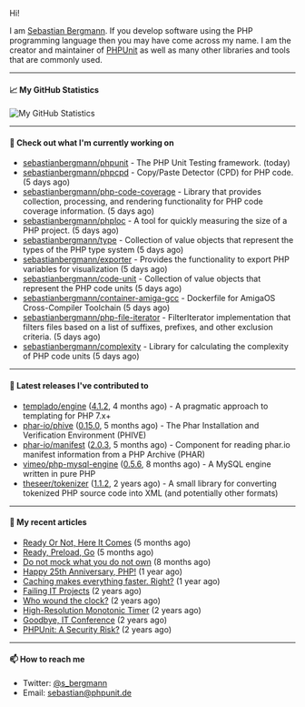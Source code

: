 Hi!

I am [Sebastian Bergmann](https://sebastian-bergmann.de/). If you develop software using the PHP programming language then you may have come across my name. I am the creator and maintainer of [PHPUnit](https://phpunit.de/) as well as many other libraries and tools that are commonly used.

---

#### 📈 My GitHub Statistics

![My GitHub Statistics](https://github-readme-stats.vercel.app/api?username=sebastianbergmann&show_icons=true&count_private=true&hide_title=true)

---

#### 👷 Check out what I'm currently working on

- [sebastianbergmann/phpunit](https://github.com/sebastianbergmann/phpunit) - The PHP Unit Testing framework. (today)
- [sebastianbergmann/phpcpd](https://github.com/sebastianbergmann/phpcpd) - Copy/Paste Detector (CPD) for PHP code. (5 days ago)
- [sebastianbergmann/php-code-coverage](https://github.com/sebastianbergmann/php-code-coverage) - Library that provides collection, processing, and rendering functionality for PHP code coverage information. (5 days ago)
- [sebastianbergmann/phploc](https://github.com/sebastianbergmann/phploc) - A tool for quickly measuring the size of a PHP project. (5 days ago)
- [sebastianbergmann/type](https://github.com/sebastianbergmann/type) - Collection of value objects that represent the types of the PHP type system (5 days ago)
- [sebastianbergmann/exporter](https://github.com/sebastianbergmann/exporter) - Provides the functionality to export PHP variables for visualization (5 days ago)
- [sebastianbergmann/code-unit](https://github.com/sebastianbergmann/code-unit) - Collection of value objects that represent the PHP code units (5 days ago)
- [sebastianbergmann/container-amiga-gcc](https://github.com/sebastianbergmann/container-amiga-gcc) - Dockerfile for AmigaOS Cross-Compiler Toolchain (5 days ago)
- [sebastianbergmann/php-file-iterator](https://github.com/sebastianbergmann/php-file-iterator) - FilterIterator implementation that filters files based on a list of suffixes, prefixes, and other exclusion criteria. (5 days ago)
- [sebastianbergmann/complexity](https://github.com/sebastianbergmann/complexity) - Library for calculating the complexity of PHP code units (5 days ago)

---

#### 🔭 Latest releases I've contributed to

- [templado/engine](https://github.com/templado/engine) ([4.1.2](https://github.com/templado/engine/releases/tag/4.1.2), 4 months ago) - A pragmatic approach to templating for PHP 7.x&#43;
- [phar-io/phive](https://github.com/phar-io/phive) ([0.15.0](https://github.com/phar-io/phive/releases/tag/0.15.0), 5 months ago) - The Phar Installation and Verification Environment (PHIVE)
- [phar-io/manifest](https://github.com/phar-io/manifest) ([2.0.3](https://github.com/phar-io/manifest/releases/tag/2.0.3), 5 months ago) - Component for reading phar.io manifest information from a PHP Archive (PHAR)
- [vimeo/php-mysql-engine](https://github.com/vimeo/php-mysql-engine) ([0.5.6](https://github.com/vimeo/php-mysql-engine/releases/tag/0.5.6), 8 months ago) - A MySQL engine written in pure PHP
- [theseer/tokenizer](https://github.com/theseer/tokenizer) ([1.1.2](https://github.com/theseer/tokenizer/releases/tag/1.1.2), 2 years ago) - A small library for converting tokenized PHP source code into XML (and potentially other formats)

---

#### 📜 My recent articles

- [Ready Or Not, Here It Comes](https://thephp.cc/articles/ready-or-not-here-it-comes) (5 months ago)
- [Ready, Preload, Go](https://thephp.cc/articles/ready-preload-go) (5 months ago)
- [Do not mock what you do not own](https://thephp.cc/articles/do-not-mock-what-you-do-not-own) (8 months ago)
- [Happy 25th Anniversary, PHP!](https://thephp.cc/articles/happy-25th-anniversary-php) (1 year ago)
- [Caching makes everything faster. Right?](https://thephp.cc/articles/caching-makes-everything-faster-right) (1 year ago)
- [Failing IT Projects](https://thephp.cc/articles/failing-it-projects) (2 years ago)
- [Who wound the clock?](https://thephp.cc/articles/who-wound-the-clock) (2 years ago)
- [High-Resolution Monotonic Timer](https://thephp.cc/articles/high-resolution-monotonic-timer) (2 years ago)
- [Goodbye, IT Conference](https://thephp.cc/articles/goodbye-it-conference) (2 years ago)
- [PHPUnit: A Security Risk?](https://thephp.cc/articles/phpunit-a-security-risk) (2 years ago)

---

#### 📫 How to reach me

- Twitter: [@s_bergmann](https://twitter.com/s_bergmann)
- Email: [sebastian@phpunit.de](mailto://sebastian@phpunit.de)
